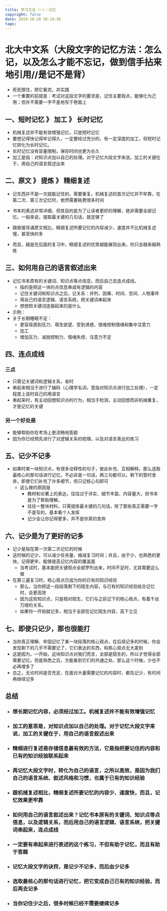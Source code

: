 ```yaml
---
title: 学习方法（一）：记忆
copyright: false
date: 2019-10-20 10:10:58
tags:
---
```






# 北大中文系（大段文字的记忆方法：怎么记，以及怎么才能不忘记，做到信手拈来地引用//是记不是背）

* 死死撑住，把它看完，并实践
* 一个重要的前提是：考试对这段文字的要求是，记住主要观点，能够化为己用；但并不需要一字不差地写于卷面上



## 一、短时记忆 》 加工 》 长时记忆

* 机械复述并不能有效增强记忆，只是短时记忆
* 要想记得快记得牢记得久，一定要经过充分的、有一定深度的加工，将短时记忆转化为长时记忆。
* 长时记忆没有容量限制，保存时间也更为长久
* 加工是指：对知识点加以自己的处理。对于记忆大段文字来说，加工的关键在于，用自己的语言叙述出来

## 二、原文 》 提炼 》 精细复述

* 记东西并不是一次就能记住的，需要重复。机械复述的首次记忆并不牢靠，在第二次、第三次记忆时，依然需要耗费很多时间

* 书本的表述非常详细，但其目的是为了让读者更好的理解，绝非需要全部记忆。一般来说，提取最关键的几句话，就足够了
* 跟直接背诵原文相比，精细复述所要记忆的内容减少，速度并不比机械复述慢，甚至快的多
* 而且，越是在后面的复习中，精细复述的优势越能展现出来。你只会越来越熟练

## 三、如何用自己的语言叙述出来

* 记忆书本原有的关键词、知识点等点信息，而后自己去连点成线。
  * 指的是把这一块的点信息串成有逻辑的内容
  * 记住关键词和知识点之后，记关系：并列、因果、时间、空间、人物事件
  * 用自己的语言逻辑、语言系统，把关键词串起来
  * 想想把关键词连接起来的是什么
* 示例：
* 关于长期睡眠不足：
  * 更容易感到压力、萌生欲望、受到诱惑、很难控制情绪和集中注意力
  * 加工
  * 增加压力、减弱控制力、情绪失控、注意力不足

## 四、连点成线

### 三点

* 只需记关键词和逻辑关系，省时
* 串起来相当于进行了编码（心理学名词，意指对知识点进行加工处理），一定程度上说时自己的用语言
* 串起来时，有主动回想知识点的行为，相当于检测，主动回想而非机械重复，才是记忆的关键

### 另一个好处是

* 能够帮助你在考场上更流畅地答题
* 因为你已经预先进行了对逻辑关系的梳理，以及对语言表达的练习



## 五、记少不记多

* 如果时某一块知识点，有很多诠释性的句子，彼此补充、互相解释，那么选取最核心的那句话进行记忆。不必非是一句话，两三句都可以，剩下的暂时舍弃，即使它们补充了许多细节，但只记核心句即可
  * 这么做的原因是
    * 教材和论著上的表达，往往过于详实、细节丰盈、内容量大，但书本是为了帮助理解。
    * 往往一整块材料，只需提炼最关键的几句话，除了那些真正需要一字不差写的，基本看个人发挥
    * 记少会让你记得更多，并不是你真的舍弃

## 六、记少是为了更好的记多

* 记少是指在第一次第二次记忆的时候
* 这时候的记少，可以减少任务量、缩减复习时间；并且，由于少，也熟悉的更快，记得更牢，能够提高记忆内容的覆盖面
  * 当考试时，基本能把关键观点全部罗列出来，时间不足时，尤其需要这么做
* 在第三遍复习时，核心观点已成为你的已有的知识经验
  * 那么，当你把这一段段落剩下的陌生内容，与已有的知识经验结合记忆时，会更高效
  * 因为这些知识点，只是相对陌生，它们与之前记下的核心观点，有着千丝万缕的关系。
  * 如果你一开始就记多，相当于全部在记忆陌生内容，高下立见

## 七、即使只记少，那也很能打

* 当你真正理解、牢固记忆了某一块段落的核心观点，在后续记多的时候，你会发现剩下的几乎不需要记了，它们表达的东西，和核心观点无大差别
* 这是因为，一开始，这块知识点对我们而言，全部是陌生的，所以才觉得全部需要记忆。但是熟悉之后，方能看到它们的共通之处。那么这个时候，少也不必再增多了
* 总之，无论时间是否充足，在面对大量需要记忆的内容时，都先记少，有时间再继续记多

## 总结

* ### 想长期记忆内容，必须经过加工。机械复述并不能有效增强记忆

* ### 加工的意思是，对知识点加以自己的处理。对于记忆大段文字来说，加工的关键在于，用自己的语言叙述出来

* ### 精细进行复述是存储信息最有效的方法，它是指把要记住的内容和已有的知识经验联系起来

* ### 再记忆大段文字时，转化为自己的语言，之所以高效，是因为我们自己的语言系统、叙述风格和习惯，也属于已有的知识经验

* ### 跟机械复述相比，精细复述所要记忆的内容少、速度快，而且，记忆效果更牢靠

* ### 如何用自己的语言叙述出来？记忆书本原有的关键词、知识点等点信息，以及逻辑关系，而后用自己的语言逻辑、语言系统，把关键词串起来，连点成线

* ### 一定要有串起来进行表述的这个练习，不但有助于记忆，而且有助于答题

* ### 记忆大段文字的诀窍，是记少不记多，而后由少记多

* ### 选取最核心的那句话进行记忆，把它变成自己已有的知识经验，而后再去记多

* ### 当你记住少之后，很多时候已经不需要继续记多



